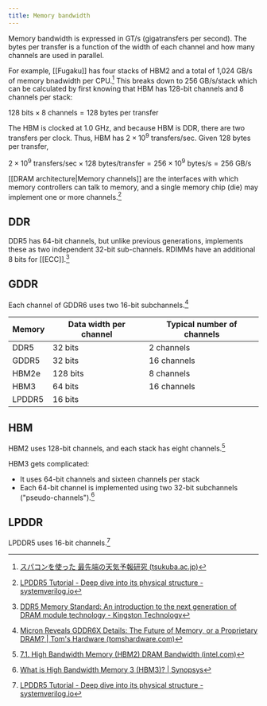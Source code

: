 ```yaml
---
title: Memory bandwidth
---
```

Memory bandwidth is expressed in GT/s (gigatransfers per second). The bytes per transfer is a function of the width of each channel and how many channels are used in parallel.

For example, [[Fugaku]] has four stacks of HBM2 and a total of 1,024 GB/s of memory bnadwidth per CPU.[^fugaku-stacks] This breaks down to 256 GB/s/stack which can be calculated by first knowing that HBM has 128-bit channels and 8 channels per stack: 

$128 \text{ bits} \times 8 \text{ channels} = 128 \text{ bytes per transfer}$ 

The HBM is clocked at 1.0 GHz, and because HBM is DDR, there are two transfers per clock. Thus, HBM has $2 \times 10^{9} \text{ transfers/sec}$. Given 128 bytes per transfer,

$2 \times 10^{9} \text{ transfers/sec} \times 128 \text{ bytes/transfer} = 256 \times 10^9 \text{ bytes/s} = 256 \text { GB/s}$

[[DRAM architecture|Memory channels]] are the interfaces with which memory controllers can talk to memory, and a single memory chip (die) may implement one or more channels.[^lpddr5]

## DDR

DDR5 has 64-bit channels, but unlike previous generations, implements these as two independent 32-bit sub-channels. RDIMMs have an additional 8 bits for [[ECC]].[^ddr5]

## GDDR

Each channel of GDDR6 uses two 16-bit subchannels.[^gddr6]

| Memory | Data width per channel | Typical number of channels |
| ------ | ---------------------- | -------------------------- |
| DDR5   | 32 bits                | 2 channels                 |
| GDDR5  | 32 bits                | 16 channels                |
| HBM2e  | 128 bits               | 8 channels                 |
| HBM3   | 64 bits                | 16 channels                |
| LPDDR5 | 16 bits                |                            |

## HBM

HBM2 uses 128-bit channels, and each stack has eight channels.[^hbm2]

HBM3 gets complicated:
- It uses 64-bit channels and sixteen channels per stack
- Each 64-bit channel is implemented using two 32-bit subchannels ("pseudo-channels").[^hbm3]

## LPDDR

LPDDR5 uses 16-bit channels.[^lpddr5]

[^ddr5]: [DDR5 Memory Standard: An introduction to the next generation of DRAM module technology - Kingston Technology](https://www.kingston.com/en/blog/pc-performance/ddr5-overview)
[^gddr6]: [Micron Reveals GDDR6X Details: The Future of Memory, or a Proprietary DRAM? | Tom's Hardware (tomshardware.com)](https://www.tomshardware.com/news/micron-reveals-gddr6x-details-the-future-of-memory-or-a-proprietary-dram)
[^hbm2]: [7.1. High Bandwidth Memory (HBM2) DRAM Bandwidth (intel.com)](https://www.intel.com/content/www/us/en/docs/programmable/683189/21-3-19-6-1/high-bandwidth-memory-hbm2-dram-bandwidth.html#:~:text=For%20each%20HBM2%20DRAM%20in%20an%20Intel%C2%AE%20Stratix%C2%AE,device%2C%20there%20are%20eight%20channels%20of%20128-bits%20each.)
[^hbm3]: [What is High Bandwidth Memory 3 (HBM3)? | Synopsys](https://www.synopsys.com/glossary/what-is-high-bandwitdth-memory-3.html)
[^lpddr5]: [LPDDR5 Tutorial - Deep dive into its physical structure - systemverilog.io](https://www.systemverilog.io/design/lpddr5-tutorial-physical-structure/)
[^fugaku-stacks]: [スパコンを使った 最先端の天気予報研究 (tsukuba.ac.jp)](https://www.ccs.tsukuba.ac.jp/wp-content/uploads/sites/14/2020/08/CCSsympo2020-Sato.pdf)